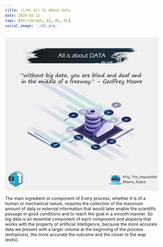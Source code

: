 ```yaml
---
title: (1/9) All Is About Data
date: 2020-02-12
tags: [09-Concept, AI, ML, DL]
social_image: './01.png'
---
```


![Data](./01.png)

The main ingredient or component of Every process, whether it is of a human or mechanical nature, requires the collection of the maximum amount of data or external information that would later enable the scientific passage in good conditions and to reach the goal in a smooth manner. So big data is an essential component of each component and alopecia that works with the property of artificial intelligence, because the more accurate data we present with a larger volume at the beginning of the process (entrances), the more accurate the outcome and the closer to the wap (exits).


